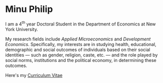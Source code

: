 # Minu Philip

I am a 4<sup>th</sup> year Doctoral Student in the Department of Economics at New York University. 

My research fields include *Applied Microeconomics* and *Development Economics*. Specifically, my interests are in studying health, educational, demographic and social outcomes of individuals based on their social identities &mdash; such as gender, religion, caste, etc. &mdash; and the role played by social norms, institutions and the political economy, in determining these outcomes.

Here's my <a href="Files/CV_Philip.pdf">Curriculum Vitae</a>


